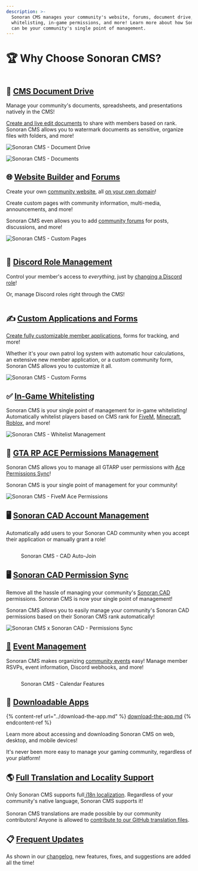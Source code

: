 ```yaml
---
description: >-
  Sonoran CMS manages your community's website, forums, document drive,
  whitelisting, in-game permissions, and more! Learn more about how Sonoran CMS
  can be your community's single point of management.
---
```


# 🏆 Why Choose Sonoran CMS?

<figure><img src="../.gitbook/assets/Docs_Orange (1) (1).png" alt=""><figcaption></figcaption></figure>

## 📂 [CMS Document Drive](../tutorials/your-drive-and-documents.md)

Manage your community's documents, spreadsheets, and presentations natively in the CMS!

[Create and live edit documents](../tutorials/your-drive-and-documents.md) to share with members based on rank. Sonoran CMS allows you to watermark documents as sensitive, organize files with folders, and more!

![Sonoran CMS - Document Drive](../.gitbook/assets/docspromo2.png)

![Sonoran CMS - Documents](../.gitbook/assets/cms-promo2.png)

## 🌐 [Website Builder](../tutorials/community-website/website-builder.md) and [Forums](../tutorials/community-website/forum-system.md)

Create your own [community website](../tutorials/community-website/website-builder.md), all [on your own domain](../tutorials/customization/custom-domain.md)!

Create custom pages with community information, multi-media, announcements, and more!

Sonoran CMS even allows you to add [community forums](../tutorials/community-website/forum-system.md) for posts, discussions, and more!

![Sonoran CMS - Custom Pages](../.gitbook/assets/web-updated.png)

<figure><img src="../.gitbook/assets/cms.forums.png" alt=""><figcaption></figcaption></figure>

## 💬 [Discord Role Management](../integration-capabilities/discord-role-sync/)

Control your member's access to _everything_, just by [changing a Discord role](../integration-capabilities/discord-role-sync/)!

Or, manage Discord roles right through the CMS!

<figure><img src="../.gitbook/assets/crossrolesync-v6.png" alt=""><figcaption></figcaption></figure>

## ✍️ [Custom Applications and Forms](../tutorials/forms/creating-custom-forms.md)

[Create fully customizable member applications](../tutorials/forms/creating-custom-forms.md), forms for tracking, and more!

Whether it's your own patrol log system with automatic hour calculations, an extensive new member application, or a custom community form, Sonoran CMS allows you to customize it all.

![Sonoran CMS - Custom Forms](<../.gitbook/assets/CMS\_WebBuilder (1).png>)

## ✅ [In-Game Whitelisting](../integration-capabilities/in-game-integration-resources/gta-rp-integrations/available-resources/whitelist.md)

Sonoran CMS is your single point of management for in-game whitelisting! Automatically whitelist players based on CMS rank for [FiveM](../integration-capabilities/in-game-integration-resources/gta-rp-integrations/available-resources/whitelist.md), [Minecraft](../integration-capabilities/in-game-integration-resources/minecraft-integrations/available-resources/whitelist.md), [Roblox](../integration-capabilities/in-game-integration-resources/roblox-integrations/available-resources/whitelist.md), and more!

![Sonoran CMS - Whitelist Management](../.gitbook/assets/CMS\_Whitelist.png)

## 🚫 [GTA RP ACE Permissions Management](../integration-capabilities/in-game-integration-resources/gta-rp-integrations/available-resources/ace-permission-sync.md)

Sonoran CMS allows you to manage all GTARP user permissions with [Ace Permissions Sync](../integration-capabilities/in-game-integration-resources/gta-rp-integrations/available-resources/ace-permission-sync.md)!

Sonoran CMS is your single point of management for your community!

![Sonoran CMS - FiveM Ace Permissions](../.gitbook/assets/permissions.png)

## 🖥️ [Sonoran CAD Account Management](../integration-capabilities/sonoran-cad-sync.md)

Automatically add users to your Sonoran CAD community when you accept their application or manually grant a role!

<figure><img src="../.gitbook/assets/BigSquare.png" alt=""><figcaption><p>Sonoran CMS - CAD Auto-Join</p></figcaption></figure>

## 🖥️ [Sonoran CAD Permission Sync](../integration-capabilities/sonoran-cad-sync.md)

Remove all the hassle of managing your community's [Sonoran CAD](https://info.sonorancad.com/why-choose-sonoran-cad/about) permissions. Sonoran CMS is now your single point of management!

Sonoran CMS allows you to easily manage your community's Sonoran CAD permissions based on their Sonoran CMS rank automatically!

![Sonoran CMS x Sonoran CAD - Permissions Sync](../.gitbook/assets/CMS-CAD-Sync.png)

## [📅](https://emojipedia.org/calendar/) [Event Management](../tutorials/community-events.md)

Sonoran CMS makes organizing [community events](../tutorials/community-events.md) easy! Manage member RSVPs, event information, Discord webhooks, and more!

<figure><img src="../.gitbook/assets/community-events.png" alt=""><figcaption><p>Sonoran CMS - Calendar Features</p></figcaption></figure>

## 📱 [Downloadable Apps](../download-the-app.md)

{% content-ref url="../download-the-app.md" %}
[download-the-app.md](../download-the-app.md)
{% endcontent-ref %}

Learn more about accessing and downloading Sonoran CMS on web, desktop, and mobile devices!

It's never been more easy to manage your gaming community, regardless of your platform!

## 🌎 [Full Translation and Locality Support](../developer-api-documentation/translation-support.md)

Only Sonoran CMS supports full[ i18n localization](../developer-api-documentation/translation-support.md). Regardless of your community's native language, Sonoran CMS supports it!\
\
Sonoran CMS translations are made possible by our community contributors! Anyone is allowed to [contribute to our GitHub translation files](https://github.com/Sonoran-Software/sonorancms\_translations).

## 📋 [Frequent Updates](../roadmap/changelog.md)

As shown in our [changelog](../roadmap/changelog.md), new features, fixes, and suggestions are added all the time!
